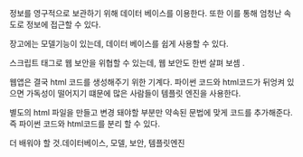 정보를 영구적으로 보관하기 위해 데이터 베이스를 이용한다. 
또한 이를 통해 엄청난 속도로 정보에 접근할 수 있다.

장고에는 모델기능이 있는데, 데이터 베이스를 쉽게 사용할 수 있다.

스크립트 태그로 웹 보안을 위협할 수 있는데, 웹 보안도 한번 살펴 보셈 . 

웹앱은 결국 html 코드를 생성해주기 위한 기계다.
파이썬 코드와 html코드가 뒤엉켜 있으면 가독성이 떨어지기 떄문에 많은 사람들이 템플릿 엔진을 사용한다.

별도의 html 파일을 만들고 변경 돼야할 부분만 약속된 문법에 맞게 코드를 추가해준다. 즉 파이썬 코드와
html코드를 분리 할 수 있다.


더 배워야 할 것.데이터베이스, 모델, 보안, 템플릿엔진
